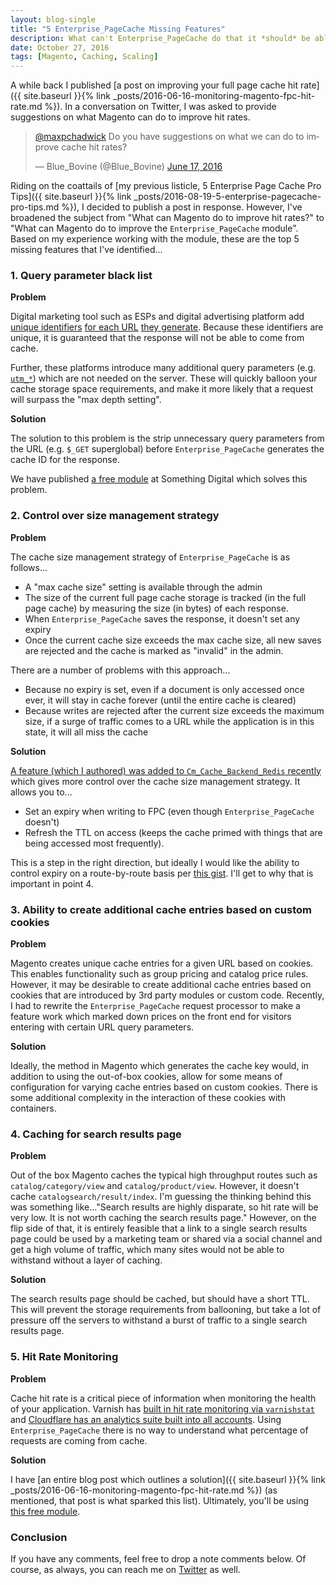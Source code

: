 ```yaml
---
layout: blog-single
title: "5 Enterprise_PageCache Missing Features"
description: What can't Enterprise_PageCache do that it *should* be able to do? This post dives into the module's critical missing features.
date: October 27, 2016
tags: [Magento, Caching, Scaling]
---
```


A while back I published [a post on improving your full page cache hit rate]({{ site.baseurl }}{% link _posts/2016-06-16-monitoring-magento-fpc-hit-rate.md %}). In a conversation on Twitter, I was asked to provide suggestions on what Magento can do to improve hit rates.

<blockquote class="twitter-tweet" data-lang="en"><p lang="en" dir="ltr"><a href="https://twitter.com/maxpchadwick">@maxpchadwick</a> Do you have suggestions on what we can do to improve cache hit rates?</p>&mdash; Blue_Bovine (@Blue_Bovine) <a href="https://twitter.com/Blue_Bovine/status/743819564983672832">June 17, 2016</a></blockquote>
<script async src="//platform.twitter.com/widgets.js" charset="utf-8"></script>

Riding on the coattails of [my previous listicle, 5 Enterprise Page Cache Pro Tips]({{ site.baseurl }}{% link _posts/2016-08-19-5-enterprise-pagecache-pro-tips.md %}), I decided to publish a post in response. However, I've broadened the subject from "What can Magento do to improve hit rates?" to "What can Magento do to improve the `Enterprise_PageCache` module". Based on my experience working with the module, these are the top 5 missing features that I've identified...

<!-- excerpt_separator -->

### 1. Query parameter black list

**Problem**

Digital marketing tool such as ESPs and digital advertising platform add [unique identifiers](https://www.wordstream.com/gclid) [for each URL](https://www.google.com/search?q=_bta_tid) [they generate](https://www.google.com/search?q=mc_cid). Because these identifiers are unique, it is guaranteed that the response will not be able to come from cache. 

Further, these platforms introduce many additional query parameters (e.g. [`utm_*`](https://en.wikipedia.org/wiki/UTM_parameters)) which are not needed on the server. These will quickly balloon your cache storage space requirements, and make it more likely that a request will surpass the "max depth setting".

**Solution**

The solution to this problem is the strip unnecessary query parameters from the URL (e.g. `$_GET` superglobal) before `Enterprise_PageCache` generates the cache ID for the response.

We have published [a free module](https://github.com/sdinteractive/SomethingDigital_PageCacheParams) at Something Digital which solves this problem.    

### 2. Control over size management strategy

**Problem**

The cache size management strategy of `Enterprise_PageCache` is as follows...

- A "max cache size" setting is available through the admin
- The size of the current full page cache storage is tracked (in the full page cache) by measuring the size (in bytes) of each response.
- When `Enterprise_PageCache` saves the response, it doesn't set any expiry
- Once the current cache size exceeds the max cache size, all new saves are rejected and the cache is marked as "invalid" in the admin.

There are a number of problems with this approach...

- Because no expiry is set, even if a document is only accessed once ever, it will stay in cache forever (until the entire cache is cleared)
- Because writes are rejected after the current size exceeds the maximum size, if a surge of traffic comes to a URL while the application is in this state, it will all miss the cache

**Solution**

[A feature (which I authored) was added to `Cm_Cache_Backend_Redis` recently](https://github.com/colinmollenhour/Cm_Cache_Backend_Redis/pull/111) which gives more control over the cache size management strategy. It allows you to...

- Set an expiry when writing to FPC (even though `Enterprise_PageCache` doesn't)
- Refresh the TTL on access (keeps the cache primed with things that are being accessed most frequently).

This is a step in the right direction, but ideally I would like the ability to control expiry on a route-by-route basis per [this gist](https://gist.github.com/mpchadwick/0265e75241b7c1440f3521d78472ae43). I'll get to why that is important in point 4.

### 3. Ability to create additional cache entries based on custom cookies

**Problem**

Magento creates unique cache entries for a given URL based on cookies. This enables functionality such as group pricing and catalog price rules. However, it may be desirable to create additional cache entries based on cookies that are introduced by 3rd party modules or custom code. Recently, I had to rewrite the `Enterprise_PageCache` request processor to make a feature work which marked down prices on the front end for visitors entering with certain URL query parameters.

**Solution**

Ideally, the method in Magento which generates the cache key would, in addition to using the out-of-box cookies, allow for some means of configuration for varying cache entries based on custom cookies. There is some additional complexity in the interaction of these cookies with containers.

### 4. Caching for search results page

**Problem**

Out of the box Magento caches the typical high throughput routes such as `catalog/category/view` and `catalog/product/view`. However, it doesn't cache `catalogsearch/result/index`. I'm guessing the thinking behind this was something like..."Search results are highly disparate, so hit rate will be very low. It is not worth caching the search results page." However, on the flip side of that, it is entirely feasible that a link to a single search results page could be used by a marketing team or shared via a social channel and get a high volume of traffic, which many sites would not be able to withstand without a layer of caching.

**Solution**

The search results page should be cached, but should have a short TTL. This will prevent the storage requirements from ballooning, but take a lot of pressure off the servers to withstand a burst of traffic to a single search results page.

### 5. Hit Rate Monitoring

**Problem**

Cache hit rate is a critical piece of information when monitoring the health of your application. Varnish has [built in hit rate monitoring via `varnishstat`](https://www.varnish-cache.org/docs/trunk/reference/varnishstat.html) and [Cloudflare has an analytics suite built into all accounts](https://www.cloudflare.com/analytics/). Using `Enterprise_PageCache` there is no way to understand what percentage of requests are coming from cache.

**Solution**

I have [an entire blog post which outlines a solution]({{ site.baseurl }}{% link _posts/2016-06-16-monitoring-magento-fpc-hit-rate.md %}) (as mentioned, that post is what sparked this list). Ultimately, you'll be using [this free module](https://github.com/mpchadwick/Mpchadwick_PageCacheHitRate).

### Conclusion

If you have any comments, feel free to drop a note comments below. Of course, as always, you can reach me on [Twitter](http://twitter.com/maxpchadwick) as well.
